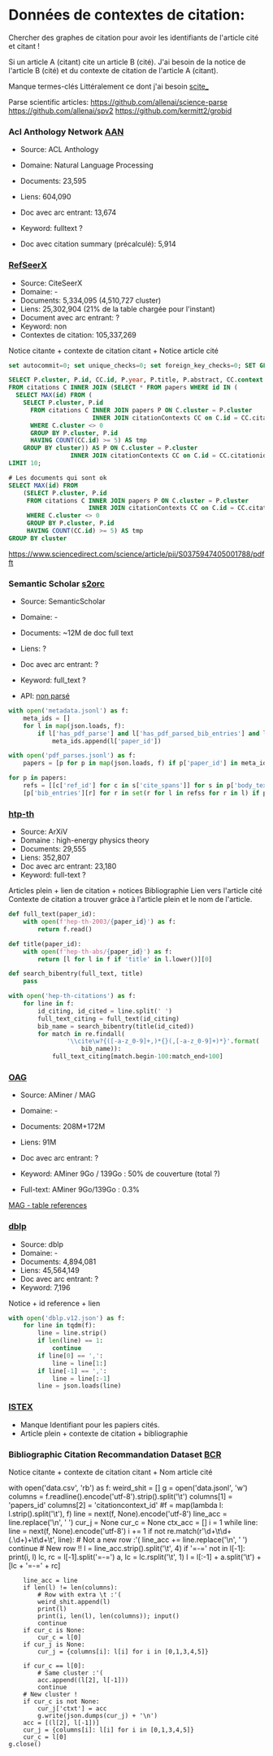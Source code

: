 # Données de contextes de citation:

Chercher des graphes de citation pour avoir les identifiants de l'article cité et citant !

Si un article A (citant) cite un article B (cité).
J'ai besoin de la notice de l'article B (cité) et du contexte de citation de l'article A (citant).

Manque termes-clés
Littéralement ce dont j'ai besoin [scite_](https://scite.ai/)

Parse scientific articles:
https://github.com/allenai/science-parse
https://github.com/allenai/spv2
https://github.com/kermitt2/grobid

### Acl Anthology Network [AAN](http://aan.how/)
- Source: ACL Anthology
- Domaine: Natural Language Processing
- Documents: 23,595
- Liens: 604,090
- Doc avec arc entrant: 13,674
- Keyword: fulltext ?

- Doc avec citation summary (précalculé): 5,914

### [RefSeerX](https://github.com/tebesu/NeuralCitationNetwork)
- Source: CiteSeerX
- Domaine: -
- Documents: 5,334,095 (4,510,727 cluster)
- Liens: 25,302,904 (21% de la table chargée pour l'instant)
- Document avec arc entrant: ?
- Keyword: non
- Contextes de citation: 105,337,269

Notice citante + contexte de citation citant + Notice article cité

```sql
set autocommit=0; set unique_checks=0; set foreign_key_checks=0; SET GLOBAL innodb_flush_log_at_trx_commit = 2; SET GLOBAL query_cache_type = 0; SET GLOBAL query_cache_size = 0;

SELECT P.cluster, P.id, CC.id, P.year, P.title, P.abstract, CC.context
FROM citations C INNER JOIN (SELECT * FROM papers WHERE id IN (
  SELECT MAX(id) FROM (
    SELECT P.cluster, P.id
      FROM citations C INNER JOIN papers P ON C.cluster = P.cluster
                       INNER JOIN citationContexts CC on C.id = CC.citationid
      WHERE C.cluster <> 0
      GROUP BY P.cluster, P.id
      HAVING COUNT(CC.id) >= 5) AS tmp
	GROUP BY cluster)) AS P ON C.cluster = P.cluster
                 INNER JOIN citationContexts CC on C.id = CC.citationid
LIMIT 10;

# Les documents qui sont ok
SELECT MAX(id) FROM
	(SELECT P.cluster, P.id
	 FROM citations C INNER JOIN papers P ON C.cluster = P.cluster
					  INNER JOIN citationContexts CC on C.id = CC.citationid
	 WHERE C.cluster <> 0
	 GROUP BY P.cluster, P.id
	 HAVING COUNT(CC.id) >= 5) AS tmp
GROUP BY cluster
```

https://www.sciencedirect.com/science/article/pii/S0375947405001788/pdfft

### Semantic Scholar [s2orc](https://github.com/allenai/s2orc/)
- Source: SemanticScholar
- Domaine: -
- Documents: ~12M de doc full text
- Liens: ?
- Doc avec arc entrant: ?
- Keyword: full_text ?

- API: [non parsé](http://s2-public-api-prod.us-west-2.elasticbeanstalk.com/corpus/)

```python
with open('metadata.jsonl') as f:
    meta_ids = []
    for l in map(json.loads, f):
        if l['has_pdf_parse'] and l['has_pdf_parsed_bib_entries'] and l['has_pdf_parsed_bod_text']:
            meta_ids.append(l['paper_id'])

with open('pdf_parses.jsonl') as f:
	papers = [p for p in map(json.loads, f) if p['paper_id'] in meta_ids]

for p in papers:
	refs = [[c['ref_id'] for c in s['cite_spans']] for s in p['body_text'] if s['cite_spans']]
	[p['bib_entries'][r] for r in set(r for l in refss for r in l) if p['bib_entries'][r]['link']]

```

### [htp-th](https://research.cs.cornell.edu/kddcup/datasets.html)
- Source: ArXiV
- Domaine : high-energy physics theory
- Documents: 29,555
- Liens: 352,807
- Doc avec arc entrant: 23,180
- Keyword: full-text ?

Articles plein + lien de citation + notices
Bibliographie
Lien vers l'article cité
Contexte de citation a trouver grâce à l'article plein et le nom de l'article.

```python
def full_text(paper_id):
	with open(f'hep-th-2003/{paper_id}') as f:
		return f.read()

def title(paper_id):
	with open(f'hep-th-abs/{paper_id}') as f:
		return [l for l in f if 'title' in l.lower()][0]

def search_bibentry(full_text, title)
	pass

with open('hep-th-citations') as f:
	for line in f:
	    id_citing, id_cited = line.split(' ')
	    full_text_citing = full_text(id_citing)
	    bib_name = search_bibentry(title(id_cited))
	    for match in re.findall(
	    		'\\cite\w?{([-a-z_0-9]+,)*{}(,[-a-z_0-9]+)*}'.format(
	    			bib_name)):
	        full_text_citing[match.begin-100:match_end+100]
```

### [OAG](https://www.openacademic.ai/oag/)
- Source: AMiner / MAG
- Domaine: -
- Documents: 208M+172M
- Liens: 91M
- Doc avec arc entrant: ?
- Keyword: AMiner 9Go / 139Go : 50% de couverture (total ?)

- Full-text: AMiner 9Go/139Go : 0.3%

[MAG - table references](https://docs.microsoft.com/en-us/academic-services/graph/reference-data-schema)


### [dblp](https://www.aminer.org/citation)
- Source: dblp
- Domaine: -
- Documents: 4,894,081
- Liens: 45,564,149
- Doc avec arc entrant: ?
- Keyword: 7,196

Notice + id reference + lien 

```python
with open('dblp.v12.json') as f:
    for line in tqdm(f):
        line = line.strip()
        if len(line) == 1:
            continue
        if line[0] == ',':
            line = line[1:]
        if line[-1] == ',':
            line = line[:-1]
        line = json.loads(line)
```

### [ISTEX](https://api.istex.fr/ark:/67375/GT4-FJLCPBW9-Q/fulltext.tei)
- Manque Identifiant pour les papiers cités.
- Article plein + contexte de citation + bibliographie

### Bibliographic Citation Recommandation Dataset [BCR](https://www.isical.ac.in/~irlab/bcr.html)
Notice citante + contexte de citation citant + Nom article cité






with open('data.csv', 'rb') as f: 
    weird_shit = [] 
    g = open('data.jsonl', 'w') 
    columns = f.readline().encode('utf-8').strip().split('\t') 
    columns[1] = 'papers_id' 
    columns[2] = 'citationcontext_id' 
    #f = map(lambda l: l.strip().split('\t'), f) 
    line = next(f, None).encode('utf-8') 
    line_acc = line.replace('\n', ' ') 
    cur_j = None 
    cur_c = None 
    ctx_acc = [] 
    i = 1 
    while line: 
        line = next(f, None).encode('utf-8') 
        i += 1 
        if not re.match(r'\d+\t\d+(\.\d+)+\t\d+\t', line): 
            # Not a new row :'( 
            line_acc += line.replace('\n', ' ') 
            continue 
        # New row !! 
        l = line_acc.strip().split('\t', 4) 
        if '=-=' not in l[-1]: 
            print(i, l) 
        lc, rc = l[-1].split('=-=') 
        a, lc = lc.rsplit('\t', 1) 
        l = l[:-1] + a.split('\t') + [lc + '=-=' + rc] 
         
        line_acc = line 
        if len(l) != len(columns): 
            # Row with extra \t :'( 
            weird_shit.append(l) 
            print(l) 
            print(i, len(l), len(columns)); input() 
            continue 
        if cur_c is None: 
            cur_c = l[0] 
        if cur_j is None: 
            cur_j = {columns[i]: l[i] for i in [0,1,3,4,5]} 
         
        if cur_c == l[0]: 
            # Same cluster :'( 
            acc.append((l[2], l[-1])) 
            continue 
        # New cluster ! 
        if cur_c is not None: 
            cur_j['ctxt'] = acc 
            g.write(json.dumps(cur_j) + '\n') 
        acc = [(l[2], l[-1])] 
        cur_j = {columns[i]: l[i] for i in [0,1,3,4,5]} 
        cur_c = l[0] 
    g.close()